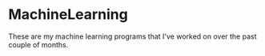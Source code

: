# MachineLearning
These are my machine learning programs that I've worked on over the past couple of months.  
